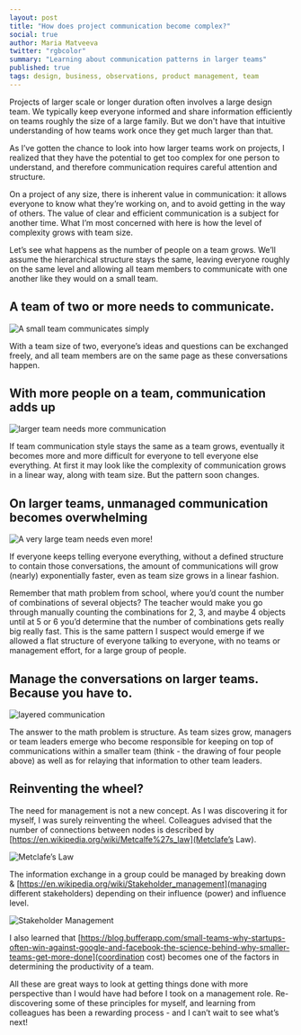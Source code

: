 ```yaml
---
layout: post
title: "How does project communication become complex?"
social: true
author: Maria Matveeva
twitter: "rgbcolor"
summary: "Learning about communication patterns in larger teams"
published: true
tags: design, business, observations, product management, team
---
```



Projects of larger scale or longer duration often involves a large design team. We typically keep everyone informed and share information efficiently on teams roughly the size of a large family. But we don't have that intuitive understanding of how teams work once they get much larger than that. 

As I’ve gotten the chance to look into how larger teams work on projects, I realized that they have the potential to get too complex for one person to understand, and therefore communication requires careful attention and structure.

On a project of any size, there is inherent value in communication: it allows everyone to know what they’re working on, and to avoid getting in the way of others. The value of clear and efficient communication is a subject for another time. What I’m most concerned with here is how the level of complexity grows with team size.

Let’s see what happens as the number of people on a team grows. We’ll assume the hierarchical structure stays the same, leaving everyone roughly on the same level and allowing all team members to communicate with one another like they would on a small team.

## A team of two or more needs to communicate.

![A small team communicates simply](https://i.imgur.com/cj1M4K3.jpg)

With a team size of two, everyone’s ideas and questions can be exchanged freely, and all team members are on the same page as these conversations happen.


## With more people on a team, communication adds up

![larger team needs more communication](https://i.imgur.com/JaKGFon.jpg)

If team communication style stays the same as a team grows, eventually it becomes more and more difficult for everyone to tell everyone else everything. At first it may look like the complexity of communication grows in a linear way, along with team size. But the pattern soon changes. 

## On larger teams, unmanaged communication becomes overwhelming

![A very large team needs even more!](https://i.imgur.com/zYEjpVt.jpg)


If everyone keeps telling everyone everything, without a defined structure to contain those conversations, the amount of communications will grow (nearly) exponentially faster, even as team size grows in a linear fashion.

Remember that math problem from school, where you’d count the number of combinations of several objects? The teacher would make you go through manually counting the combinations for 2, 3, and maybe 4 objects until at 5 or 6 you’d determine that the number of combinations gets really big really fast. This is the same pattern I suspect would emerge if we allowed a flat structure of everyone talking to everyone, with no teams or management effort, for a large group of people. 

## Manage the conversations on larger teams. Because you have to.

![layered communication](https://i.imgur.com/emvoO7J.jpg)

The answer to the math problem is structure. As team sizes grow, managers or team leaders emerge who become responsible for keeping on top of communications within a smaller team (think - the drawing of four people above) as well as for relaying that information to other team leaders. 

## Reinventing the wheel?

The need for management is not a new concept. As I was discovering it for myself, I was surely reinventing the wheel. Colleagues advised that the number of connections between nodes is described by [https://en.wikipedia.org/wiki/Metcalfe%27s_law](Metclafe’s Law).

  
![Metclafe’s Law](https://i.imgur.com/Iv59ich.png)





The information exchange in a group could be managed by breaking down & [https://en.wikipedia.org/wiki/Stakeholder_management](managing different stakeholders) depending on their influence (power) and influence level. 



![Stakeholder Management](https://i.imgur.com/MpNKIY0.png) 



I also learned that [https://blog.bufferapp.com/small-teams-why-startups-often-win-against-google-and-facebook-the-science-behind-why-smaller-teams-get-more-done](coordination cost) becomes one of the factors in determining the productivity of a team.

All these are great ways to look at getting things done with more perspective than I would have had before I took on a management role. Re-discovering some of these principles for myself, and learning from colleagues has been a rewarding process - and I can’t wait to see what’s next!
